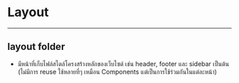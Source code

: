 # Layout
---

## layout folder
* มีหน้าที่เก็บไฟล์สไตล์โครงสร้างหลักของเว็บไซต์ เช่น header, footer และ sidebar เป็นต้น (ไม่มีการ reuse ใช้หลายที่ๆ เหมือน Components แต่เป็นการใช้ร่วมกันในแต่ละหน้า)
